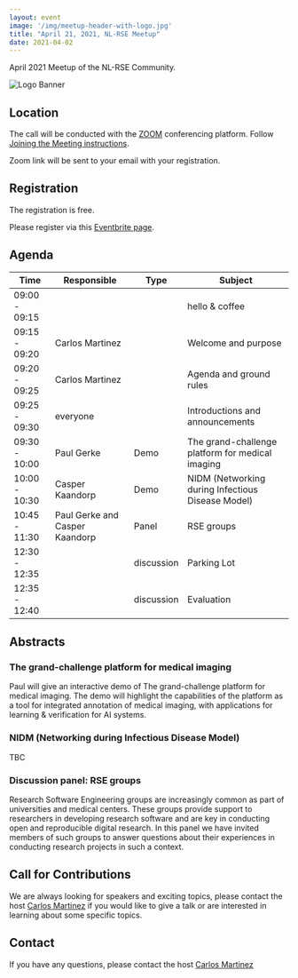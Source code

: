 ```yaml
---
layout: event
image: '/img/meetup-header-with-logo.jpg'
title: "April 21, 2021, NL-RSE Meetup"
date: 2021-04-02
---
```


April 2021 Meetup of the NL-RSE Community.
<!--break-->
![Logo Banner](/img/meetups/logo-banner.jpg)

## Location
The call will be conducted with the [ZOOM](https://zoom.us) conferencing platform. Follow [Joining the Meeting instructions](https://support.zoom.us/hc/en-us/articles/201362193-Joining-a-Meeting).

Zoom link will be sent to your email with your registration.

## Registration
The registration is free.

Please register via this [Eventbrite page](https://www.eventbrite.co.uk/e/nl-rse-meetup-april-21-2021-tickets-149839202087).

## Agenda

| Time | Responsible | Type | Subject |
| --- | ------------ | ---- | ------- |
| 09:00 - 09:15 | | | hello & coffee |
| 09:15 - 09:20	| Carlos Martinez | | Welcome and purpose |
| 09:20 - 09:25	| Carlos Martinez | | Agenda and ground rules |
| 09:25 - 09:30	| everyone | | Introductions and announcements |
| 09:30 - 10:00	| Paul Gerke | Demo | The grand-challenge platform for medical imaging |
| 10:00 - 10:30	| Casper Kaandorp | Demo | NIDM (Networking during Infectious Disease Model) |
| 10:45 - 11:30	| Paul Gerke and Casper Kaandorp  | Panel | RSE groups |
| 12:30 - 12:35 | | discussion | Parking Lot |
| 12:35 - 12:40 | | discussion | Evaluation |

## Abstracts

### The grand-challenge platform for medical imaging

Paul will give an interactive demo of The grand-challenge platform for medical imaging. The demo will highlight the capabilities of the platform as a tool for integrated annotation of medical imaging, with applications for learning & verification for AI systems.

### NIDM (Networking during Infectious Disease Model)

TBC

### Discussion panel: RSE groups

Research Software Engineering groups are increasingly common as part of universities and medical centers. These groups provide support to researchers in developing research software and are key in conducting open and reproducible digital research. In this panel we have invited members of such groups to answer questions about their experiences in conducting research projects in such a context.


## Call for Contributions
We are always looking for speakers and exciting topics, please contact the host [Carlos Martinez](mailto:c.martinez@esciencecenter.nl) if you would like to give a talk or are interested in learning about some specific topics.

## Contact
If you have any questions, please contact the host [Carlos Martinez](mailto:c.martinez@esciencecenter.nl)
